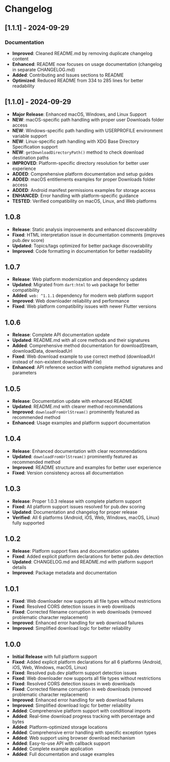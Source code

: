 # Changelog

## [1.1.1] - 2024-09-29

### Documentation
- **Improved**: Cleaned README.md by removing duplicate changelog content
- **Enhanced**: README now focuses on usage documentation (changelog in separate CHANGELOG.md)
- **Added**: Contributing and Issues sections to README
- **Optimized**: Reduced README from 334 to 285 lines for better readability

## [1.1.0] - 2024-09-29

- **Major Release**: Enhanced macOS, Windows, and Linux Support
- **NEW**: macOS-specific path handling with proper user Downloads folder access
- **NEW**: Windows-specific path handling with USERPROFILE environment variable support
- **NEW**: Linux-specific path handling with XDG Base Directory Specification support
- **NEW**: `getDownloadDirectoryPath()` method to check download destination paths
- **IMPROVED**: Platform-specific directory resolution for better user experience
- **ADDED**: Comprehensive platform documentation and setup guides
- **ADDED**: macOS entitlements examples for proper Downloads folder access
- **ADDED**: Android manifest permissions examples for storage access
- **ENHANCED**: Error handling with platform-specific guidance
- **TESTED**: Verified compatibility on macOS, Linux, and Web platforms

## 1.0.8

- **Release**: Static analysis improvements and enhanced discoverability
- **Fixed**: HTML interpretation issue in documentation comments (improves pub.dev score)
- **Updated**: Topics/tags optimized for better package discoverability
- **Improved**: Code formatting in documentation for better readability

## 1.0.7

- **Release**: Web platform modernization and dependency updates
- **Updated**: Migrated from `dart:html` to `web` package for better compatibility
- **Added**: `web: ^1.1.1` dependency for modern web platform support
- **Improved**: Web downloader reliability and performance
- **Fixed**: Web platform compatibility issues with newer Flutter versions

## 1.0.6

- **Release**: Complete API documentation update
- **Updated**: README.md with all core methods and their signatures
- **Added**: Comprehensive method documentation for downloadStream, downloadData, downloadUrl
- **Fixed**: Web download example to use correct method (downloadUrl instead of non-existent downloadWebFile)
- **Enhanced**: API reference section with complete method signatures and parameters

## 1.0.5

- **Release**: Documentation update with enhanced README
- **Updated**: README.md with clearer method recommendations
- **Improved**: `downloadFromUrlStream()` prominently featured as recommended method
- **Enhanced**: Usage examples and platform support documentation

## 1.0.4

- **Release**: Enhanced documentation with clear recommendations
- **Updated**: `downloadFromUrlStream()` prominently featured as recommended method
- **Improved**: README structure and examples for better user experience
- **Fixed**: Version consistency across all documentation

## 1.0.3

- **Release**: Proper 1.0.3 release with complete platform support
- **Fixed**: All platform support issues resolved for pub.dev scoring
- **Updated**: Documentation and changelog for proper release
- **Verified**: All 6 platforms (Android, iOS, Web, Windows, macOS, Linux) fully supported

## 1.0.2

- **Release**: Platform support fixes and documentation updates
- **Fixed**: Added explicit platform declarations for better pub.dev detection
- **Updated**: CHANGELOG.md and README.md with platform support details
- **Improved**: Package metadata and documentation

## 1.0.1

- **Fixed**: Web downloader now supports all file types without restrictions
- **Fixed**: Resolved CORS detection issues in web downloads
- **Fixed**: Corrected filename corruption in web downloads (removed problematic character replacement)
- **Improved**: Enhanced error handling for web download failures
- **Improved**: Simplified download logic for better reliability

## 1.0.0

- **Initial Release** with full platform support
- **Fixed**: Added explicit platform declarations for all 6 platforms (Android, iOS, Web, Windows, macOS, Linux)
- **Fixed**: Resolved pub.dev platform support detection issues
- **Fixed**: Web downloader now supports all file types without restrictions
- **Fixed**: Resolved CORS detection issues in web downloads
- **Fixed**: Corrected filename corruption in web downloads (removed problematic character replacement)
- **Improved**: Enhanced error handling for web download failures
- **Improved**: Simplified download logic for better reliability
- **Added**: Comprehensive platform support with conditional imports
- **Added**: Real-time download progress tracking with percentage and bytes
- **Added**: Platform-optimized storage locations
- **Added**: Comprehensive error handling with specific exception types
- **Added**: Web support using browser download mechanism
- **Added**: Easy-to-use API with callback support
- **Added**: Complete example application
- **Added**: Full documentation and usage examples

